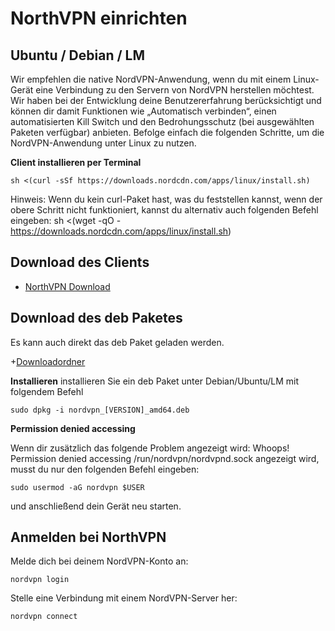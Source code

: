 # NorthVPN einrichten

## Ubuntu / Debian / LM

Wir empfehlen die native NordVPN-Anwendung, wenn du mit einem Linux-Gerät eine Verbindung zu den Servern von NordVPN herstellen möchtest. Wir haben bei der Entwicklung deine Benutzererfahrung berücksichtigt und können dir damit Funktionen wie „Automatisch verbinden“, einen automatisierten Kill Switch und den Bedrohungsschutz (bei ausgewählten Paketen verfügbar) anbieten. Befolge einfach die folgenden Schritte, um die NordVPN-Anwendung unter Linux zu nutzen. 

**Client installieren per Terminal**
```
sh <(curl -sSf https://downloads.nordcdn.com/apps/linux/install.sh)
```  

Hinweis: Wenn du kein curl-Paket hast, was du feststellen kannst, wenn der obere Schritt nicht funktioniert, kannst du alternativ auch folgenden Befehl eingeben:
sh <(wget -qO - https://downloads.nordcdn.com/apps/linux/install.sh)

## Download des Clients
+ [NorthVPN Download](https://nordvpn.com/download/linux/?_gl=1*ogg51s*_gcl_au*MjAwMzUxODU3NS4xNzIxODkwMTcy*_ga*MTYzMTI2NDcxMy4xNzIxODkwMTY3*_ga_LEXMJ1N516*MTcyMTg5MDE2Ny4xLjEuMTcyMTg5MDE4MC41Mi4wLjA.&_ga=2.18084025.1611776307.1721890167-1631264713.1721890167)

## Download des deb Paketes
Es kann auch direkt das deb Paket geladen werden.

+[Downloadordner](https://repo.nordvpn.com/deb/nordvpn/debian/pool/main/)

**Installieren**
installieren Sie ein deb Paket unter Debian/Ubuntu/LM mit folgendem Befehl

```
sudo dpkg -i nordvpn_[VERSION]_amd64.deb
```

**Permission denied accessing**

Wenn dir zusätzlich das folgende Problem angezeigt wird: Whoops! Permission denied accessing /run/nordvpn/nordvpnd.sock angezeigt wird, musst du nur den folgenden Befehl eingeben: 
```
sudo usermod -aG nordvpn $USER
```
und anschließend dein Gerät neu starten.

## Anmelden bei NorthVPN

Melde dich bei deinem NordVPN-Konto an:
```
nordvpn login
```

Stelle eine Verbindung mit einem NordVPN-Server her:
```
nordvpn connect
```

